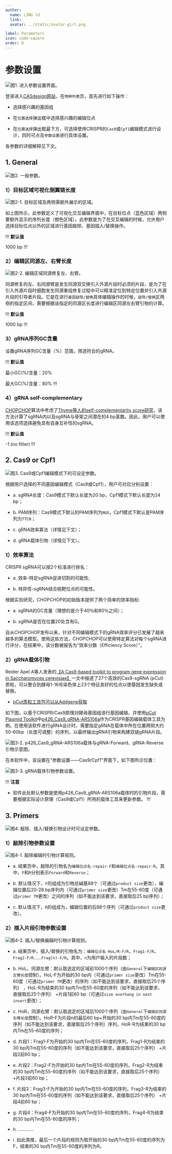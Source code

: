 ```yaml
---
author:
  name: LING ld
  link: 
  avatar: ../static/avatar-girl.png

label: Parameters
icon: code-square
order: D
---
```


# 参数设置

![图1. 进入参数设置界面。](../static/parameters/0-setParameters.png)

登录进入[CASdesign网站](http://124.71.187.96:8081/)，在`物种列表`页，首先进行如下操作：

* 选择感兴趣的基因组

* 在`位置选择`弹出框中选择感兴趣的编辑位点

* 在`位置选择`弹出框最下方，可选择使用CRISPR的`Cas9`或`Cpf1`编辑模式进行设计，同时可点击`参数设置`进行具体设置。

各参数的详细解释见下文。

## 1. General

![图2. 一般参数。](../static/parameters/1-general.png)

### 1）目标区域可视化侧翼链长度

![图2-1. 目标区域及两侧需额外展示的区域。](../static/parameters/FlankingVisual-light.png)

如上图所示，此参数定义了可视化交互编辑界面中，在目标位点（蓝色区域）两侧要额外显示的序列长度（橙色区域）。此参数是为了在交互编辑的时候，允许用户选择目标位点以外的区域进行基因敲除、基因插入/替换操作。

!!! **默认值**

1000 bp
!!!


### 2）编辑区同源左、右臂长度

![图2-2. 编辑区域同源修复左、右臂。](../static/parameters/1-2-homologyLestRight.png)

同源修复的左、右同源臂是发生同源双交换引入外源片段时必须的片段，是为了在引入外源片段时细胞发生同源重组修复过程中可以精准定位到特定位置并引入外源片段的引导者片段。它是在进行`基因敲除/替换`具体编辑操作的时候，`敲除/替换`区两侧的指定区间，需要根据该指定的同源区长度进行编辑区同源左右臂引物的计算。

!!! **默认值**

1000 bp
!!!


### 3）gRNA序列GC含量

设置gRNA序列GC含量（%）范围，筛选符合的gRNA。

!!! **默认值**

最小GC(%)含量：20%

最大GC(%)含量：80%
!!!

### 4）gRNA self-complementary

[CHOPCHOP](https://academic.oup.com/nar/article/47/W1/W171/5491735)算法中考虑了[Thyme等人的self-complementarity score研究](https://pubmed.ncbi.nlm.nih.gov/27282953/)，该方法计算了sgRNA内以及sgRNA与骨架之间潜在的4 bp茎数。因此，用户可以使用该选项选择避免具有自身互补性的sgRNA。

!!! **默认值**

-1 (no filter)
!!!


## 2. Cas9 or Cpf1

![图3. Cas9或Cpf1编辑模式下的可设定参数。](../static/parameters/2-cas9cpf1.png)

根据用户选择的不同基因编辑模式（Cas9或Cpf1），用户可对应分别设置：

* a. sgRNA长度：Cas9模式下默认长度为20 bp，Cpf1模式下默认长度为24 bp；

* b. PAM序列：Cas9模式下默认的PAM序列为`NGG`，Cpf1模式下默认是PAM序列为`TTCN`；

* c. gRNA效率算法（详情见下文）；

* d. gRNA载体引物（详情见下文）。

### 1）效率算法

CRISPR sgRNA可以按2个标准进行排名：

* a. 效率-特定sgRNA促进切割的可能性;

* b. 特异性-sgRNA结合脱靶位点的可能性。

根据实验研究，CHOPCHOP的初始版本提供了两个简单的效率指标:

* a. sgRNA的GC含量（理想的是介于40％和80％之间）；

* b. sgRNA是否在位置20处含有G。

自从CHOPCHOP发布以来，针对不同编辑模式下的gRNA效率评分已发展了越来越多的算法模型。使用这些方法，CHOPCHOP可以使用特定算法对每个sgRNA进行评分，在结果中，该分数被报告为“效率分数（Efficiency Score）”。

### 2）gRNA载体引物

Reider Apel A等人发表的[【A Cas9-based toolkit to program gene expression in Saccharomyces cerevisiae】](https://pubmed.ncbi.nlm.nih.gov/27899650/)一文中报道了27个高效的Cas9-sgRNA (pCut)质粒，可以整合到酵母1-16号染色体上23个特征良好的位点以使基因发生缺失或替换。

* [pCut质粒工具包可以从Addgene获取](https://www.addgene.org/kits/mukhopadhyay-pcut-toolkit/#kit-contents)

如下图，以基于CRISPR/Cas9原理对酵母基因组进行基因编辑，并使用[pCut Plasmid Toolkit](https://www.addgene.org/kits/mukhopadhyay-pcut-toolkit/#kit-contents)中[p426_Cas9_gRNA-ARS106a](https://www.addgene.org/browse/sequence/193424/)作为CRISPR基因编辑载体工具为例。在使用该软件进行gRNA设计时，需要指定gRNA在载体中所在位置两侧大约50-60bp（长度可调整）的序列，以最终输出gRNA引物来构建双链gRNA片段。

![图3-2. p426_Cas9_gRNA-ARS106a载体与gRNA-Forward、gRNA-Reverse引物示意图。](../static/parameters/2-2-Backbone-gRNA.png)

在本软件中，该设置在"参数设置——Cas9/Cpf1"界面下，如下图所示位置：

![图3-3. gRNA载体引物参数设置。](../static/parameters/2-3-gRNA-primer.png)

!!! **注意**

* 软件此处默认参数是使用p426_Cas9_gRNA-ARS106a载体时的引物片段，需要根据实际设计原理（Cas9或Cpf1）所用的载体工具来更新参数。
!!!


## 3. Primers

![图4. 敲除、插入/替换引物设计时可设定参数。](../static/parameters/3-primer.png)

### 1）敲除引物参数设置

![图4-1. 敲除编辑时引物计算规则。](../static/parameters/3-1-knockoutPrimers.png)

* a. 结果页中，敲除的引物名为`编辑位点名-repair-F`和`编辑位点名-repair-R`。其中，`F`和`R`分别表示`Forward`和`Reverse`；

* b. 默认情况下，`F`的组成为引物总碱基88个（可通过`product size`更改），编辑位置后20-28 bp序列内（可通过`primer size`更改）Tm在55-60度（可通过`primer TM`更改）之间的序列（如不能达到该要求，直接取后25 bp序列）；

* c. 默认情况下，`R`的组成为，编辑位置的后88个序列（可通过`product size`更改）。


### 2）插入片段引物参数设置

![图4-2. 插入/替换编辑时引物计算规则。](../static/parameters/3-2-knockoutReplacePrimers.png)

* a. 结果页中，插入/替换的引物名为：`编辑位点名-HoL/R-F/R`，`Frag1-F/R`，`Frag2-F/R`……`Frag(n)-F/R`。其中，`n`为用户输入的片段数；

* b. HoL，同源左臂：默认取选定的区域前1000个序列（由`General`下`编辑区同源左臂长度`控制）。HoL-F为开始的30 bp内（可通过`primer size`更改）Tm在55-60度（可通过`primer TM`更改）的序列（如不能达到该要求，直接取后25个序列） ，HoL-R为结束的30 bp内Tm在55-60度的序列（如不能达到该要求，直接取后25个序列） +片段1前60 bp（可通过`size overhang in next insert`更改）；

* c. HoR，同源右臂：默认取选定的区域后1000个序列（由`General`下`编辑区同源右臂长度`控制）。HoR-F为片段n的最后60 bp+开始的30 bp内Tm在55-60度的序列（如不能达到该要求，直接取后25个序列）序列，HoR-R为结束的30 bp内Tm在55-60度的序列；

* d. 片段1：Frag1-F为开始的30 bp内Tm在55-60度的序列，Frag1-R为结束的30 bp内Tm在55-60度的序列（如不能达到该要求，直接取后25个序列） +片段2前60 bp；

* e. 片段2：Frag2-F为开始的30 bp内Tm在55-60度的序列，Frag2-R为结束的30 bp内Tm在55-60度的序列（如不能达到该要求，直接取后25个序列） +片段3前60 bp；

* f. 片段3：Frag3-F为开始的30 bp内Tm在55-60度的序列，Frag3-R为结束的30 bp内Tm在55-60度的序列（如不能达到该要求，直接取后25个序列） +片段4前60 bp；

* g. 片段4：Frag4-F为开始的30 bp内Tm在55-60度的序列，Frag4-R为结束的30 bp内Tm在55-60度的序列；

* h. …………

* i. 如此类推，最后一个片段的规则为取开始的30 bp内Tm在55-60度的序列为F，结束的30 bp内Tm在55-60度的序列为R。
